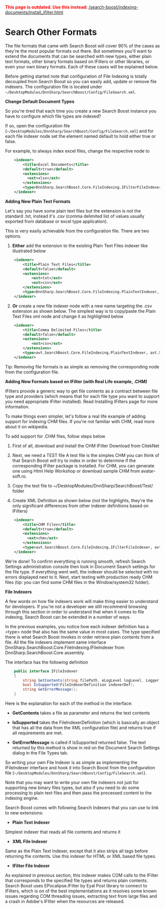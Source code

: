 <span style="color:red"><b>This page is outdated. Use this instead: </b></span>[/search-boost/indexing-documents/install_ifilter.html](/search-boost/indexing-documents/install_ifilter.html)

# Search Other Formats

The file formats that came with Search Boost will cover 90% of the cases as they're the most popular formats out there.  But sometimes you'll want to extend the documents that can be searched with new types, either plain text formats, other binary formats based on IFilters or other libraries, or even your own binary formats. Each of these cases will be explained below.

Before getting started note that configuration of File Indexing is totally decoupled from Search Boost so you can easily add, update or remove file indexers. The configuration file is located under `~/DesktopModules/DnnSharp/SearchBoost/Config/FileSearch.xml`.

**Change Default Document Types**

So you're tired that each time you create a new Search Boost instance you have to configure which file types are indexed?

If so, open the configuration file (`~/DesktopModules/DnnSharp/SearchBoost/Config/FileSearch.xml`) and for each file indexer node set the element named default to hold either true or false. 

For example, to always index excel files, change the respective node to

```xml
    <indexer>
        <title>Excel Documents</title>
        <default>true</default>
        <extensions>
          <ext>xlsx</ext>
        </extensions>
        <type>DnnSharp.SearchBoost.Core.FileIndexing.IFilterFileIndexer, DnnSharp.SearchBoost.Core</type>
    </indexer>
```

**Adding New Plain Text Formats**

Let's say you have some plain text files but the extension is not the standard .txt, instead it's .csv (comma delimited list of values usually exported from database or excel type application).

This is very easily achievable from the configuration file. There are two options.
1. **Either** add the extension to the existing Plain Text Files indexer like illustrated below

```xml
    <indexer>
        <title>Plain Text Files</title>
        <default>false</default>
        <extensions>
            <ext>txt</ext>
            <ext>csv</ext>
        </extensions>
        <type>DnnSharp.SearchBoost.Core.FileIndexing.PlainTextIndexer, DnnSharp.SearchBoost.Core</type>
    </indexer>
```

2. **Or** create a new file indexer node with a new name targeting the .csv extension as shown below. The simplest way is to copy/paste the Plain Text Files xml node and change it as highlighted below

```xml
    <indexer>
        <title>Comma Delimited Files</title>
        <default>false</default>
        <extensions>
            <ext>csv</ext>
        </extensions>
        <type>avt.SearchBoost.Core.FileIndexing.PlainTextIndexer, avt.SearchBoost.Core</type>
    </indexer>
```

Tip: Removing file formats is as simple as removing the corresponding node from the configuration file.

**Adding New Formats based on IFilter (with Real Life example, .CHM)**

IFilters provide a generic way to get file contents as a contract between file type and providers (which means that for each file type you want to support you need appropriate IFilter installed). Read Installing IFilters page for more information.

To make things even simpler, let's follow a real life example of adding support for indexing CHM files. If you're not familiar with CHM, read more about it on wikipedia. 

To add support for .CHM files, follow steps below

1. First of all, download and install the CHM IFilter
Download from CitekNet

2. Next, we need a TEST file
A test file is the simples CHM you can think of that Search Boost will try to index in order to determine if the corresponding IFilter package is installed.
For CHM, you can generate one using Html Help Workshop or download sample CHM from avatar-soft.ro.

3. Copy the test file to ~/DesktopModules/DnnSharp/SearchBoost/Test/ folder

4. Create XML Definition as shown below (not the highlights, they're the only significant differences from other indexer  definitions based on IFilters)

```xml
    <indexer>
        <title>CHM Files</title>
        <default>true</default>
        <extensions>
          <ext>chm</ext>
        </extensions>
        <type>avt.SearchBoost.Core.FileIndexing.IFilterFileIndexer, avt.SearchBoost.Core</type>
    </indexer>
```

We're done! To confirm everything is running smooth, refresh Search Settings administration console then look in Document Search settings for the file type. If everything went well, the indexer should be selected with no errors displayed next to it.
Next, start testing with production ready CHM files (tip: you can find some CHM files in the Window/system32 folder).

**File Indexers**

A few words on how file indexers work will make thing easier to understand for developers. If you're not a developer we still recommend browsing through this section in order to understand that when it comes to file indexing, Search Boost can be extended in a number of ways.

In the previous examples, you notice how each indexer definition has a \<type> node that also has the same value in most cases. The type specified there is what Search Boost invokes in order retrieve plain contents from a file. All the file indexers implement same interface DnnSharp.SearchBoost.Core.FileIndexing.IFileIndexer from DnnSharp.SearchBoost.Core assembly. 

The interface has the following definition

```csharp
    public interface IFileIndexer
    {
        string GetContents(string filePath, eLogLevel logLevel, Logger logger);
        bool IsSupported(FileIndexerDefinition indexerDef);
        string GetErrorMessage();
    } 
```

Here is the explanation for each of the method in the interface:
* **GetContents** takes a file as parameter and returns the text contents

* **IsSupported** takes the FileIndexerDefinition (which is basically an object that has all the data from the XML configuration file) and returns true if all requirements are met.

* **GetErrorMessage** is called if IsSupported returned false. The text returned by this method is show in red on the Document Search Settings dialog in the File Types tab.

So writing your own File Indexer is as simple as implementing the IFileIndexer interface and hook it into Search Boost from the configuration file  (`~/DesktopModules/DnnSharp/SearchBoost/Config/FileSearch.xml`).

Note that you may want to write your own file indexers not just for supporting new binary files types, but also if you need to do some processing to plain text files and then pass the processed content to the indexing engine.

Search Boost comes with following Search Indexers that you can use to link to new extensions:

* **Plain Text Indexer**

Simplest indexer that reads all file contents and returns it

* **XML File Indexer**

Same as the Plain Text Indexer, except that it also strips all tags before returning the contents. Use this indexer for HTML or XML based file types.

* **IFilter File Indexer**

As explained in previous section, this indexer makes COM calls to the IFilter that corresponds to the specified file types and returns plain contents. Search Boost uses EPocalipse.IFilter by Eyal Post library to connect to IFilters, which is on of the best implementations as it resolves some known issues regarding COM threading issues, extracting text from large files and a crash in Adobe's IFIlter when the resources are released.

